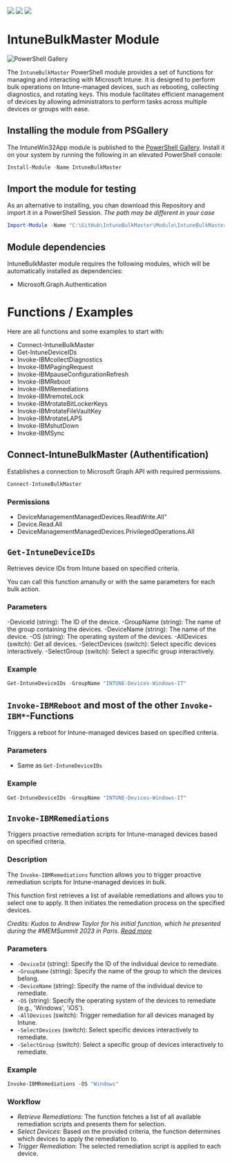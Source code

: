 <div> 
<a href="https://x.com/FlorianSLZ/" target="_blank"><img src="https://img.shields.io/twitter/follow/FlorianSLZ" target="_blank"></a> 
<a href="https://www.linkedin.com/in/fsalzmann/" target="_blank"><img src="https://img.shields.io/badge/-LinkedIn-%230077B5?style=for-the-badge&logo=linkedin&logoColor=white" target="_blank"></a> 
<a href="https://scloud.work/en/about" target="_blank"><img src="https://img.shields.io/badge/website-000000?style=for-the-badge&logo=About.me&logoColor=white" target="_blank"></a> 
</div>


# IntuneBulkMaster Module

![PowerShell Gallery](https://img.shields.io/powershellgallery/dt/IntuneBulkMaster)


The `IntuneBulkMaster` PowerShell module provides a set of functions for managing and interacting with Microsoft Intune. It is designed to perform bulk operations on Intune-managed devices, such as rebooting, collecting diagnostics, and rotating keys. This module facilitates efficient management of devices by allowing administrators to perform tasks across multiple devices or groups with ease.

## Installing the module from PSGallery

The IntuneWin32App module is published to the [PowerShell Gallery](https://www.powershellgallery.com/packages/IntuneBulkMaster). 
Install it on your system by running the following in an elevated PowerShell console:
```PowerShell
Install-Module -Name IntuneBulkMaster
```

## Import the module for testing

As an alternative to installing, you chan download this Repository and import it in a PowerShell Session. 
*The path may be different in your case*
```PowerShell
Import-Module -Name "C:\GitHub\IntuneBulkMaster\Module\IntuneBulkMaster" -Verbose -Force
```

## Module dependencies

IntuneBulkMaster module requires the following modules, which will be automatically installed as dependencies:
- Microsoft.Graph.Authentication

# Functions / Examples

Here are all functions and some examples to start with:

- Connect-IntuneBulkMaster
- Get-IntuneDeviceIDs
- Invoke-IBMcollectDiagnostics
- Invoke-IBMPagingRequest
- Invoke-IBMpauseConfigurationRefresh
- Invoke-IBMReboot
- Invoke-IBMRemediations
- Invoke-IBMremoteLock
- Invoke-IBMrotateBitLockerKeys
- Invoke-IBMrotateFileVaultKey
- Invoke-IBMrotateLAPS
- Invoke-IBMshutDown
- Invoke-IBMSync


## Connect-IntuneBulkMaster (Authentification)
Establishes a connection to Microsoft Graph API with required permissions.

```PowerShell
Connect-IntuneBulkMaster
```

### Permissions
- DeviceManagementManagedDevices.ReadWrite.All"
- Device.Read.All
- DeviceManagementManagedDevices.PrivilegedOperations.All


## `Get-IntuneDeviceIDs`
Retrieves device IDs from Intune based on specified criteria. 

You can call this function amanully or with the same parameters for each bulk action. 

### Parameters
-DeviceId (string): The ID of the device.
-GroupName (string): The name of the group containing the devices.
-DeviceName (string): The name of the device.
-OS (string): The operating system of the devices.
-AllDevices (switch): Get all devices.
-SelectDevices (switch): Select specific devices interactively.
-SelectGroup (switch): Select a specific group interactively.

### Example
```PowerShell
Get-IntuneDeviceIDs -GroupName "INTUNE-Devices-Windows-IT"
```

## `Invoke-IBMReboot` and most of the other `Invoke-IBM*`-Functions
Triggers a reboot for Intune-managed devices based on specified criteria.


### Parameters
- Same as `Get-IntuneDeviceIDs`

### Example
```PowerShell
Get-IntuneDeviceIDs -GroupName "INTUNE-Devices-Windows-IT"
```

## `Invoke-IBMRemediations`

Triggers proactive remediation scripts for Intune-managed devices based on specified criteria.

### Description
The `Invoke-IBMRemediations` function allows you to trigger proactive remediation scripts for Intune-managed devices in bulk. 

This function first retrieves a list of available remediations and allows you to select one to apply. It then initiates the remediation process on the specified devices.

*Credits: Kudos to Andrew Taylor for his initial function, which he presented during the #MEMSummit 2023 in Paris. [Read more](https://andrewstaylor.com/2023/09/06/remediations-on-demand-in-bulk/)*

### Parameters
- `-DeviceId` (string): Specify the ID of the individual device to remediate.
- `-GroupName` (string): Specify the name of the group to which the devices belong.
- `-DeviceName` (string): Specify the name of the individual device to remediate.
- `-OS` (string): Specify the operating system of the devices to remediate (e.g., 'Windows', 'iOS').
- `-AllDevices` (switch): Trigger remediation for all devices managed by Intune.
- `-SelectDevices` (switch): Select specific devices interactively to remediate.
- `-SelectGroup` (switch): Select a specific group of devices interactively to remediate.

### Example
```powershell
Invoke-IBMRemediations -OS "Windows"
```

### Workflow
- *Retrieve Remediations:* The function fetches a list of all available remediation scripts and presents them for selection.
- *Select Devices:* Based on the provided criteria, the function determines which devices to apply the remediation to.
- *Trigger Remediation:* The selected remediation script is applied to each device.
